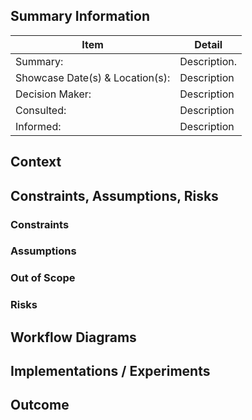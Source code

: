 <!--
All parts surrounded by <!-- -> are informational and won't show up when viewing this Axiom.
They are comments to help guide you through various sections of the Axiom process and can be safely deleted.
-->

<!--
This template is compatible with the Decision Maker, Consulted and Informed (DCI) model and is provided to assist you when documenting an Axiom. It provides standard sections we imagine are relevant to all Axioms, references to supporting assets to help with discovery, and pointers to help you along the way. We'd appreciate you trying it out and iterating on the format as the use of a templated layout will make data discovery easier to automate.

Axioms require conversation and proper understanding of the options. The aim is to get it done properly, so allow time for it to happen 1-4 weeks is the rule of thumb.  Where significant experiments are being undertaken, Axioms can expect to take longer.

Don't expect people to rock up to the showcase and make a decision/recommendation. The decision itself should be done, collaboratively, during the entire process and properly described in the "Experiments" section.

-->

## **Summary Information**

Item | Detail
-- | --
Summary: | Description.
Showcase Date(s) & Location(s): | Description
Decision Maker: | Description
Consulted: | Description
Informed: | Description

<!--
Summarise:
* TL;DR for the need for a decision/recommendation with context, problem, and constraints
* the domain covered
* how is this a Type 1 (hard to revert) company-wide decision
  
Decision Maker:
The DCI model requires us to nominate an individual to make a decision and, for Axioms, that individual must be a member of the Architecture group.
 
Consulted:
People that:
* are impacted short, medium and long terms
* are experts and will actively contribute to guide the decision
 
To find out the teams use the Slack channel to communicate for socialisation.

Informed:
* Because Axioms effect whole company, think of this as the comms plan:
** Showcases gather the people to announce the decision/recommendation
** Blogposts
** Slack channels
** Reference implementations such as stencils or blueprints
** Git repo with examples

Consider sending to:
* Guilds - check the list for leaders and sponsors
* LOBs
* Procurement (if licences or contracting is needed)
-->


## **Context**
<!-- 
Describe why you are solving the problem and what the problem is.

This is usually where you articulate the need for a change and value being added as well as describe any current systems that are relevant. Defining goals in measurable terms will greatly aid the discussion and options assessment.

Provide references to any related documents.
-->

## Constraints, Assumptions, Risks
<!-- 
Describe any constraints, assumptions, or risks influencing the decision. Consider impacts of risks in both a technical (Access, Availability, Agility, Accuracy) and operational (Financial, People, Suppliers/External) context. 

During the experiments consider risk mitigation approaches. 
-->
### Constraints
### Assumptions
### Out of Scope
### Risks


## Workflow Diagrams
<!--
Architectural diagram to support Axiom
-->


## Implementations / Experiments
<!--
Experiments are list of POCs, spikes, Git Issues that show how we tried to use the options. The outcome of the Axiom determines which of the experiments shall be further validated.

Implementations are list of different permutations or ways of actually adhering to the Axiom. These would drive different patterns and standard for aligning with the Axiom.

In many cases, Experiments alone would suffice and future IPR's confirmation implementations. However, there may well be cases where Implementations are required to illustrate different patterns or approaches to align with the Axiom.
-->


## Outcome
<!--
Decision/Recommendation: 

Include any acknowledge consequences and/or risk mitigation steps as per Axiom process flow and like IPRs, this should include an assessment of impact on system health.

Communicate the closure and outcome via Slack channel and respective posts.
-->
